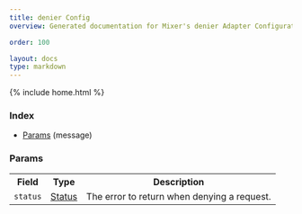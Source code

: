```yaml
---
title: denier Config
overview: Generated documentation for Mixer's denier Adapter Configuration Schema

order: 100

layout: docs
type: markdown
---
```


{% include home.html %}

<a name="rpcAdapter.denier.configIndex"></a>
### Index

* [Params](#adapter.denier.config.Params)
(message)

<a name="adapter.denier.config.Params"></a>
### Params

<table>
 <tr>
  <th>Field</th>
  <th>Type</th>
  <th>Description</th>
 </tr>
<a name="adapter.denier.config.Params.status"></a>
 <tr>
  <td><code>status</code></td>
  <td><a href="{{home}}/docs/reference/api/mixer/status.html">Status</a></td>
  <td>The error to return when denying a request.</td>
 </tr>
</table>

